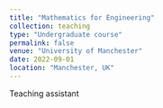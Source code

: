 ```yaml
---
title: "Mathematics for Engineering"
collection: teaching
type: "Undergraduate course"
permalink: false
venue: "University of Manchester"
date: 2022-09-01
location: "Manchester, UK"
---
```


Teaching assistant
